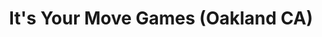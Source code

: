 ---
title: "It's Your Move Games (Oakland CA)"
code: "itsyourmove"
description: 'Krieg Eterna'
layout: card
link: "https://www.itsyourmoveoakland.com/"
---
